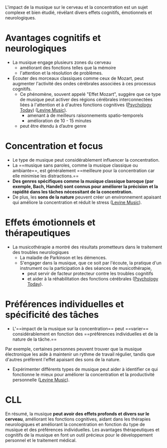 L'impact de la musique sur le cerveau et la concentration est un sujet complexe et bien étudié, révélant divers effets cognitifs, émotionnels et neurologiques.

# **Avantages cognitifs et neurologiques**

- La musique engage plusieurs zones du cerveau
    - améliorant des fonctions telles que la mémoire
    - l'attention et la résolution de problèmes.
- Écouter des morceaux classiques comme ceux de Mozart, peut augmenter l'activité des ondes cérébrales associées à ces processus cognitifs.
    - Ce phénomène, souvent appelé "Effet Mozart", suggère que ce type de musique peut activer des régions cérébrales interconnectées liées à l'attention et à d'autres fonctions cognitives ([Psychology Today](https://www.psychologytoday.com/us/blog/how-my-brain-works/202306/music-and-the-brain)) ([Levine Music](https://www.levinemusic.org/about/news/how-music-affects-memory-and-concentration/)).
        - amenant à de meilleurs raisonnements spatio-temporels
        - amélioration de 10 - 15 minutes
    - peut être étendu à d’autre genre

# **Concentration et focus**

- Le type de musique peut considérablement influencer la concentration.
- La ==musique sans paroles, comme la musique classique ou ambiante==, est généralement ==meilleure pour la concentration car elle minimise les distractions.==
- **Des genres spécifiques comme la musique classique baroque (par exemple, Bach, Handel) sont connus pour améliorer la précision et la rapidité dans les tâches nécessitant de la concentration.**
- De plus, les **sons de la nature** peuvent créer un environnement apaisant qui améliore la concentration et réduit le stress ([Levine Music](https://www.levinemusic.org/about/news/how-music-affects-memory-and-concentration/)).

  

# **Effets émotionnels et thérapeutiques**

- La musicothérapie a montré des résultats prometteurs dans le traitement des troubles neurologiques
    - La maladie de Parkinson et les démences.
    - S'engager dans la musique, que ce soit par l'écoute, la pratique d'un instrument ou la participation à des séances de musicothérapie,
        - peut servir de facteur protecteur contre les troubles cognitifs
        - et aider à la réhabilitation des fonctions cérébrales ([Psychology Today](https://www.psychologytoday.com/us/blog/how-my-brain-works/202306/music-and-the-brain)).

# **Préférences individuelles et spécificité des tâches**

- L'==impact de la musique sur la concentration== peut ==varier== considérablement en fonction des ==préférences individuelles et de la nature de la tâche.==

Par exemple, certaines personnes peuvent trouver que la musique électronique les aide à maintenir un rythme de travail régulier, tandis que d'autres préfèrent l'effet apaisant des sons de la nature.

- Expérimenter différents types de musique peut aider à identifier ce qui fonctionne le mieux pour améliorer la concentration et la productivité personnelle ([Levine Music](https://www.levinemusic.org/about/news/how-music-affects-memory-and-concentration/)).

# CLL

En résumé, la musique **peut avoir des effets profonds et divers sur le cerveau**, améliorant les fonctions cognitives, aidant dans les thérapies neurologiques et améliorant la concentration en fonction du type de musique et des préférences individuelles. Les avantages thérapeutiques et cognitifs de la musique en font un outil précieux pour le développement personnel et le traitement médical.